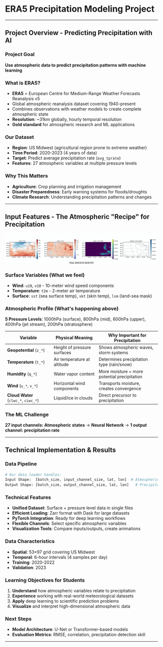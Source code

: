 # ERA5 Precipitation Modeling Project

---

## Project Overview - Predicting Precipitation with AI

### **Project Goal**
**Use atmospheric data to predict precipitation patterns with machine learning**

### **What is ERA5?**
- **ERA5** = European Centre for Medium-Range Weather Forecasts Reanalysis v5
- Global atmospheric reanalysis dataset covering 1940-present
- Combines observations with weather models to create complete atmospheric state
- **Resolution**: ~31km globally, hourly temporal resolution
- **Gold standard** for atmospheric research and ML applications

### **Our Dataset**
- **Region**: US Midwest (agricultural region prone to extreme weather)
- **Time Period**: 2020-2023 (4 years of data)
- **Target**: Predict average precipitation rate (`avg_tprate`)
- **Features**: 27 atmospheric variables at multiple pressure levels

### **Why This Matters**
- **Agriculture**: Crop planning and irrigation management
- **Disaster Preparedness**: Early warning systems for floods/droughts
- **Climate Research**: Understanding precipitation patterns and changes

---

## Input Features - The Atmospheric "Recipe" for Precipitation

![ERA5 Input-Output Animation](https://github.com/XuShaoming/ai_for_earth_era5/raw/HEAD/visualization_outputs/animation_input_output_8frames.gif)

### **Surface Variables** (What we feel)
- **Wind**: `u10`, `v10` - 10-meter wind speed components
- **Temperature**: `t2m` - 2-meter air temperature  
- **Surface**: `sst` (sea surface temp), `skt` (skin temp), `lsm` (land-sea mask)

### **Atmospheric Profile** (What's happening above)
**5 Pressure Levels**: 1000hPa (surface), 800hPa (mid), 600hPa (upper), 400hPa (jet stream), 200hPa (stratosphere)

| Variable | Physical Meaning | Why Important for Precipitation |
|----------|------------------|--------------------------------|
| **Geopotential** (`z_*`) | Height of pressure surfaces | Shows atmospheric waves, storm systems |
| **Temperature** (`t_*`) | Air temperature at altitude | Determines precipitation type (rain/snow) |
| **Humidity** (`q_*`) | Water vapor content | More moisture = more potential precipitation |
| **Wind** (`u_*`, `v_*`) | Horizontal wind components | Transports moisture, creates convergence |
| **Cloud Water** (`clwc_*`, `ciwc_*`) | Liquid/ice in clouds | Direct precursor to precipitation |

### **The ML Challenge**
**27 input channels: Atmospheric states** → **Neural Network** → **1 output channel: precipitation rate**

---

## Technical Implementation & Results

### **Data Pipeline**
```python
# Our data loader handles:
Input Shape:  [batch_size, input_channel_size, lat, lon]  # Atmospheric state
Output Shape: [batch_size, output_channel_size, lat, lon]   # Precipitation map
```

###  **Technical Features**
- **Unified Dataset**: Surface + pressure level data in single files
- **Efficient Loading**: Zarr format with Dask for large datasets
- **PyTorch Integration**: Ready for deep learning workflows
- **Flexible Channels**: Select specific atmospheric variables
- **Visualization Tools**: Compare inputs/outputs, create animations

### **Data Characteristics**
- **Spatial**: 53×97 grid covering US Midwest
- **Temporal**: 6-hour intervals (4 samples per day)
- **Training**: 2020-2022
- **Validation**: 2023

### **Learning Objectives for Students**
1. **Understand** how atmospheric variables relate to precipitation
2. **Experience** working with real-world meteorological datasets
3. **Apply** deep learning to scientific prediction problems
4. **Visualize** and interpret high-dimensional atmospheric data

### **Next Steps**
- **Model Architecture**:  U-Net or Transformer-based models
- **Evaluation Metrics**: RMSE, correlation, precipitation detection skill
---

<!-- ## Presentation Tips (10-minute timing)
- **Slide 1**: 3 minutes - Focus on motivation and ERA5 importance
- **Slide 2**: 4 minutes - Explain variables and their physical meaning
- **Slide 3**: 2 minutes - Technical overview and learning objectives  
- **Slide 4**: 1 minute - Quick demo or questions

### Key Talking Points:
1. **Start with impact**: "Weather affects everything - agriculture, disasters, daily life"
2. **Make it relatable**: "Think about checking weather apps - this is the data behind them"
3. **Emphasize scale**: "27 variables, 4 years, millions of data points"
4. **Connect to ML**: "Perfect example of supervised learning with spatial data"
5. **End with excitement**: "You could improve weather forecasting!" -->
